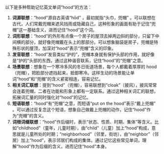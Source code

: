 以下是多种帮助记忆英文单词“hood”的方法：
1. **词源联想**：“hood”源自古英语“hōd” ，最初就指“头巾，兜帽” 。可以联想在古代，人们常戴兜帽来遮风挡雨或隐藏自己，这种形象的画面有助于记住“兜帽”这一基础含义，进而记住“hood”这个词。
2. **词形联想**：“hood”的外形有点像一个房子的屋顶去掉两边斜的部分，只留下中间横的部分，就好像兜帽戴在头上的那部分。可以想象脑袋是房子，兜帽是特殊形状的屋顶，加深对“hood”表示“兜帽”含义的印象。
3. **发音联想**：“hood”发音类似“护的”，兜帽本身就有保护头部的作用，就好像是“护的”头部的东西，通过这种谐音联系，记住“hood”的“兜帽”之意。
4. **场景联想**：想象在一个寒冷多风的冬日街道场景，每个人都戴着厚厚的 hood（兜帽），把脸部分遮挡起来，抵御寒冷。这样生动的场景能让单词“hood”和“兜帽”的含义紧密相连，容易记忆。
5. **相关词汇联想**：提到“hood”（兜帽），容易联想到“cloak”（披风），披风常常会连着兜帽，二者在功能和形象上都有一定联系。通过这种相关词汇的联想，拓展词汇量的同时强化对“hood”的记忆。 
6. **短语联想**：“hood”有“兜帽”之意，而短语“put on the hood”表示“戴上兜帽” 。可以通过反复念这个短语，想象自己做戴上兜帽的动作，记住“hood”作为“兜帽”的含义。
7. **词根词缀联想**：“hood”作后缀时，表示“状态、性质、时期、集体”等含义。比如“childhood”（童年，儿童时期），由“child”（儿童）加上“hood”构成，意思就是儿童所处的时期；“neighborhood”（邻里，街坊），由“neighbor”（邻居）加上“hood”，表示邻居们构成的集体。通过记忆这些常见单词，理解“hood”作为后缀的含义，进而记住“hood”本身。 